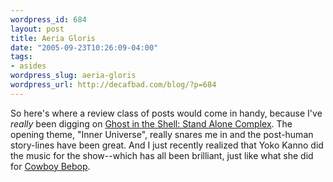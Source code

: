 ```yaml
--- 
wordpress_id: 684
layout: post
title: Aeria Gloris
date: "2005-09-23T10:26:09-04:00"
tags: 
- asides
wordpress_slug: aeria-gloris
wordpress_url: http://decafbad.com/blog/?p=684
---
```

So here's where a review class of posts would come in handy, because I've *really* been digging on [Ghost in the Shell: Stand Alone Complex][gits].  The opening theme, "Inner Universe", really snares me in and the post-human story-lines have been great.  And I just recently realized that Yoko Kanno did the music for the show--which has all been brilliant, just like what she did for [Cowboy Bebop][cowboy].

[gits]: http://www.netflix.com/MovieDisplay?movieid=70001950&trkid=181026
[cowboy]: http://www.netflix.com/Search?v1=cowboy+bebop
